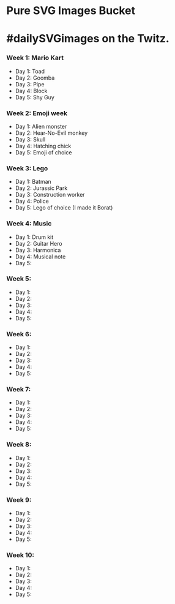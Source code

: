 # Pure SVG Images Bucket
# #dailySVGimages on the Twitz.

### Week 1: Mario Kart
* Day 1: Toad
* Day 2: Goomba
* Day 3: Pipe
* Day 4: Block
* Day 5: Shy Guy

### Week 2: Emoji week
* Day 1: Alien monster
* Day 2: Hear-No-Evil monkey
* Day 3: Skull
* Day 4: Hatching chick
* Day 5: Emoji of choice

### Week 3: Lego
* Day 1: Batman
* Day 2: Jurassic Park
* Day 3: Construction worker
* Day 4: Police
* Day 5: Lego of choice (I made it Borat)

### Week 4: Music
* Day 1: Drum kit
* Day 2: Guitar Hero 
* Day 3: Harmonica
* Day 4: Musical note
* Day 5: 

### Week 5:
* Day 1: 
* Day 2: 
* Day 3: 
* Day 4: 
* Day 5: 

### Week 6:
* Day 1: 
* Day 2: 
* Day 3: 
* Day 4: 
* Day 5: 

### Week 7:
* Day 1: 
* Day 2: 
* Day 3: 
* Day 4: 
* Day 5: 

### Week 8:
* Day 1: 
* Day 2: 
* Day 3: 
* Day 4: 
* Day 5: 

### Week 9:
* Day 1: 
* Day 2: 
* Day 3: 
* Day 4: 
* Day 5: 

### Week 10:
* Day 1: 
* Day 2: 
* Day 3: 
* Day 4: 
* Day 5: 

